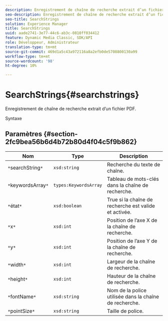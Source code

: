 ```yaml
---
description: Enregistrement de chaîne de recherche extrait d’un fichier PDF.
seo-description: Enregistrement de chaîne de recherche extrait d’un fichier PDF.
seo-title: SearchStrings
solution: Experience Manager
title: SearchStrings
uuid: aade2741-3e77-44c6-ab3c-0810ff034412
feature: Dynamic Media Classic, SDK/API
role: Développeur, Administrateur
translation-type: tm+mt
source-git-commit: 469d1a5c43a972116a8a2efb0de5708800130a99
workflow-type: tm+mt
source-wordcount: '98'
ht-degree: 10%

---
```



# SearchStrings{#searchstrings}

Enregistrement de chaîne de recherche extrait d’un fichier PDF.

Syntaxe

## Paramètres {#section-2fc9bea56b6d4b72b80d4f04c5f9b862}

| Nom | Type | Description |
|---|---|---|
| `*`searchString`*` | `xsd:string` | Recherche du texte de chaîne. |
| `*`keywordsArray`*` | `types:KeywordsArray` | Tableau de mots-clés dans la chaîne de recherche. |
| `*`état`*` | `xsd:boolean` | True si la chaîne de recherche est valide et activée. |
| `*`x`*` | `xsd:int` | Position de l’axe X de la chaîne de recherche. |
| `*`y`*` | `xsd:int` | Position de l’axe Y de la chaîne de recherche. |
| `*`width`*` | `xsd:int` | Largeur de la chaîne de recherche. |
| `*`height`*` | `xsd:int` | Hauteur de la chaîne de recherche. |
| `*`fontName`*` | `xsd:string` | Nom de la police utilisée dans la chaîne de recherche. |
| `*`pointSize`*` | `xsd:string` | Taille de police. |


